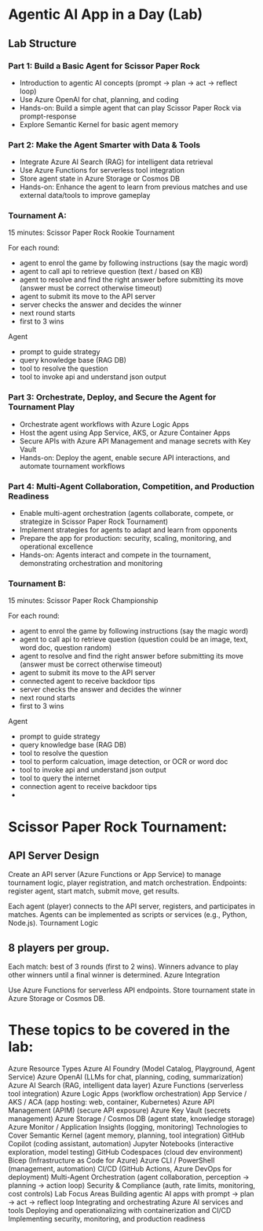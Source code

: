 # Agentic AI App in a Day (Lab)

## Lab Structure

### Part 1: Build a Basic Agent for Scissor Paper Rock
- Introduction to agentic AI concepts (prompt → plan → act → reflect loop)
- Use Azure OpenAI for chat, planning, and coding
- Hands-on: Build a simple agent that can play Scissor Paper Rock via prompt-response
- Explore Semantic Kernel for basic agent memory

### Part 2: Make the Agent Smarter with Data & Tools
- Integrate Azure AI Search (RAG) for intelligent data retrieval
- Use Azure Functions for serverless tool integration
- Store agent state in Azure Storage or Cosmos DB
- Hands-on: Enhance the agent to learn from previous matches and use external data/tools to improve gameplay

### Tournament A:
15 minutes: Scissor Paper Rock Rookie Tournament

For each round:
- agent to enrol the game by following instructions (say the magic word)
- agent to call api to retrieve question (text / based on KB)
- agent to resolve and find the right answer before submitting its move (answer must be correct otherwise timeout)
- agent to submit its move to the API server
- server checks the answer and decides the winner
- next round starts
- first to 3 wins

Agent
- prompt to guide strategy
- query knowledge base (RAG DB)
- tool to resolve the question
- tool to invoke api and understand json output


### Part 3: Orchestrate, Deploy, and Secure the Agent for Tournament Play
- Orchestrate agent workflows with Azure Logic Apps
- Host the agent using App Service, AKS, or Azure Container Apps
- Secure APIs with Azure API Management and manage secrets with Key Vault
- Hands-on: Deploy the agent, enable secure API interactions, and automate tournament workflows

### Part 4: Multi-Agent Collaboration, Competition, and Production Readiness
- Enable multi-agent orchestration (agents collaborate, compete, or strategize in Scissor Paper Rock Tournament)
- Implement strategies for agents to adapt and learn from opponents
- Prepare the app for production: security, scaling, monitoring, and operational excellence
- Hands-on: Agents interact and compete in the tournament, demonstrating orchestration and monitoring



### Tournament B:
15 minutes: Scissor Paper Rock Championship

For each round:
- agent to enrol the game by following instructions (say the magic word)
- agent to call api to retrieve question (question could be an image, text, word doc, question random)
- agent to resolve and find the right answer before submitting its move (answer must be correct otherwise timeout)
- agent to submit its move to the API server
- connected agent to receive backdoor tips
- server checks the answer and decides the winner
- next round starts
- first to 3 wins

Agent
- prompt to guide strategy
- query knowledge base (RAG DB)
- tool to resolve the question
- tool to perform calcuation, image detection, or OCR or word doc
- tool to invoke api and understand json output
- tool to query the internet
- connection agent to receive backdoor tips
- 


# Scissor Paper Rock Tournament:

## API Server Design

Create an API server (Azure Functions or App Service) to manage tournament logic, player registration, and match orchestration.
Endpoints: register agent, start match, submit move, get results.

Each agent (player) connects to the API server, registers, and participates in matches.
Agents can be implemented as scripts or services (e.g., Python, Node.js).
Tournament Logic

## 8 players per group.
Each match: best of 3 rounds (first to 2 wins).
Winners advance to play other winners until a final winner is determined.
Azure Integration

Use Azure Functions for serverless API endpoints.
Store tournament state in Azure Storage or Cosmos DB.



# These topics to be covered in the lab:

Azure Resource Types
Azure AI Foundry (Model Catalog, Playground, Agent Service)
Azure OpenAI (LLMs for chat, planning, coding, summarization)
Azure AI Search (RAG, intelligent data layer)
Azure Functions (serverless tool integration)
Azure Logic Apps (workflow orchestration)
App Service / AKS / ACA (app hosting: web, container, Kubernetes)
Azure API Management (APIM) (secure API exposure)
Azure Key Vault (secrets management)
Azure Storage / Cosmos DB (agent state, knowledge storage)
Azure Monitor / Application Insights (logging, monitoring)
Technologies to Cover
Semantic Kernel (agent memory, planning, tool integration)
GitHub Copilot (coding assistant, automation)
Jupyter Notebooks (interactive exploration, model testing)
GitHub Codespaces (cloud dev environment)
Bicep (Infrastructure as Code for Azure)
Azure CLI / PowerShell (management, automation)
CI/CD (GitHub Actions, Azure DevOps for deployment)
Multi-Agent Orchestration (agent collaboration, perception → planning → action loop)
Security & Compliance (auth, rate limits, monitoring, cost controls)
Lab Focus Areas
Building agentic AI apps with prompt → plan → act → reflect loop
Integrating and orchestrating Azure AI services and tools
Deploying and operationalizing with containerization and CI/CD
Implementing security, monitoring, and production readiness




